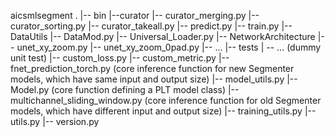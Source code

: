 aicsmlsegment
.
|-- bin
    |--curator
        |-- curator_merging.py
        |-- curator_sorting.py
        |-- curator_takeall.py
    |-- predict.py
    |-- train.py 
|-- DataUtils
    |-- DataMod.py
    |-- Universal_Loader.py
|-- NetworkArchitecture
    |-- unet_xy_zoom.py
    |-- unet_xy_zoom_0pad.py
    |-- ...
|-- tests
    | -- ... (dummy unit test)
|-- custom_loss.py
|-- custom_metric.py
|-- fnet_prediction_torch.py
    (core inference function for new Segmenter models, which have same input and output size)
|-- model_utils.py
|-- Model.py
    (core function defining a PLT model class)
|-- multichannel_sliding_window.py
    (core inference function for old Segmenter models, which have different input and output size)
|-- training_utils.py
|-- utils.py
|-- version.py

